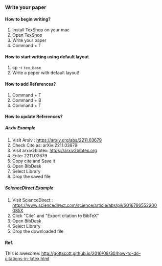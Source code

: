
### Write your paper 

#### How to begin writing?
 1. Install TexShop on your mac
 2. Open TexShop
 3. Write your paper
 4. Command + T


#### How to start writing using default layout
 1. cp -r `tex_base` <your project name>
 2. Write a peper with default layout!

#### How to add References?
 1. Command + T
 2. Command + B
 3. Command + T
 
#### How to update References?
##### Arxiv Example
 1. Visit Arxiv : https://arxiv.org/abs/2211.03679
 2. Check Cite as: arXiv:2211.03679
 3. Visit arxiv2bibtex: https://arxiv2bibtex.org
 4. Enter 2211.03679
 5. Copy cite and Save it
 6. Open BibDesk
 7. Select Library
 8. Drop the saved file
 
##### ScienceDirect Example
 1. Visit ScienceDirect : https://www.sciencedirect.com/science/article/abs/pii/S016786552200085X
 2. Click "Cite" and "Export citation to BibTeX"
 3. Open BibDesk
 4. Select Library
 5. Drop the downloaded file

#### Ref.
This is awesome: http://gottscott.github.io/2016/08/30/how-to-do-citations-in-latex.html

